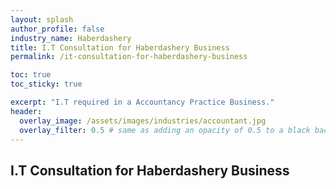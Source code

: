 ```yaml
---
layout: splash 
author_profile: false 
industry_name: Haberdashery
title: I.T Consultation for Haberdashery Business
permalink: /it-consultation-for-haberdashery-business

toc: true
toc_sticky: true

excerpt: "I.T required in a Accountancy Practice Business."
header:
  overlay_image: /assets/images/industries/accountant.jpg
  overlay_filter: 0.5 # same as adding an opacity of 0.5 to a black background
---
```


## I.T Consultation for Haberdashery Business